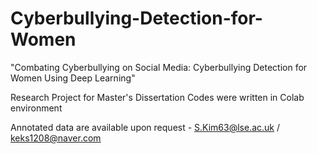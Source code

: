 # Cyberbullying-Detection-for-Women
"Combating Cyberbullying on Social Media: Cyberbullying Detection for Women Using Deep Learning"

Research Project for Master's Dissertation
Codes were written in Colab environment 

Annotated data are available upon request - S.Kim63@lse.ac.uk / keks1208@naver.com
